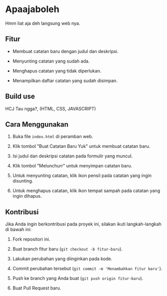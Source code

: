 # Apaajaboleh



Hmm liat aja deh langsung web nya.



## Fitur



- Membuat catatan baru dengan judul dan deskripsi.

- Menyunting catatan yang sudah ada.

- Menghapus catatan yang tidak diperlukan.

- Menampilkan daftar catatan yang sudah disimpan.



## Build use



HCJ Tau ngga?, (HTML, CSS, JAVASCRIPT)



## Cara Menggunakan



1. Buka file `index.html` di peramban web.

2. Klik tombol "Buat Catatan Baru Yuk" untuk membuat catatan baru.

3. Isi judul dan deskripsi catatan pada formulir yang muncul.

4. Klik tombol "Melunchurr" untuk menyimpan catatan baru.

5. Untuk menyunting catatan, klik ikon pensil pada catatan yang ingin disunting.

6. Untuk menghapus catatan, klik ikon tempat sampah pada catatan yang ingin dihapus.



## Kontribusi



Jika Anda ingin berkontribusi pada proyek ini, silakan ikuti langkah-langkah di bawah ini:



1. Fork repositori ini.

2. Buat branch fitur baru (`git checkout -b fitur-baru`).

3. Lakukan perubahan yang diinginkan pada kode.

4. Commit perubahan tersebut (`git commit -m 'Menambahkan fitur baru'`).

5. Push ke branch yang Anda buat (`git push origin fitur-baru`).

6. Buat Pull Request baru.
